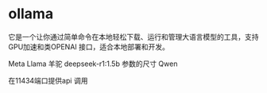 # ollama

它是一个让你通过简单命令在本地轻松下载、运行和管理大语言模型的工具，支持GPU加速和类OPENAI 接口，适合本地部署和开发。

Meta Llama 羊驼
deepseek-r1:1.5b 参数的尺寸
Qwen

在11434端口提供api 调用